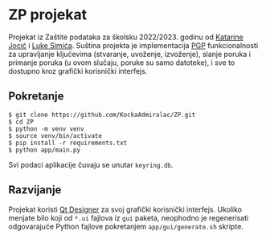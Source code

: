# ZP projekat
Projekat iz Zaštite podataka za školsku 2022/2023. godinu od [Katarine Jocić](https://github.com/katarinajj) i [Luke Simića](https://kocka.tech). Suština projekta je implementacija [PGP](https://en.wikipedia.org/wiki/Pretty_Good_Privacy) funkcionalnosti za upravljanje ključevima (stvaranje, uvoženje, izvoženje), slanje poruka i primanje poruka (u ovom slučaju, poruke su samo datoteke), i sve to dostupno kroz grafički korisnički interfejs.

## Pokretanje
```console
$ git clone https://github.com/KockaAdmiralac/ZP.git
$ cd ZP
$ python -m venv venv
$ source venv/bin/activate
$ pip install -r requirements.txt
$ python app/main.py
```
Svi podaci aplikacije čuvaju se unutar `keyring.db`.

## Razvijanje
Projekat koristi [Qt Designer](https://doc.qt.io/qt-6/qtdesigner-manual.html) za svoj grafički korisnički interfejs. Ukoliko menjate bilo koji od `*.ui` fajlova iz `gui` paketa, neophodno je regenerisati odgovarajuće Python fajlove pokretanjem `app/gui/generate.sh` skripte.
